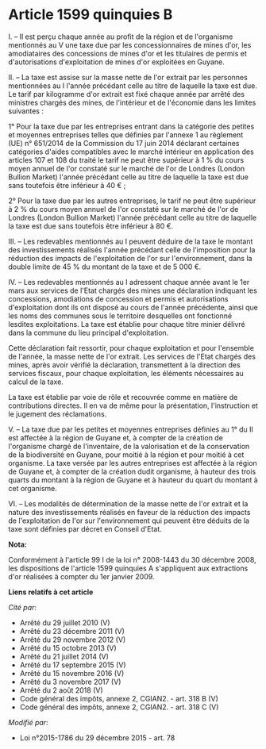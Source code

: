 # Article 1599 quinquies B

I. – Il est perçu chaque année au profit de la région et de l'organisme mentionnés au V une taxe due par les concessionnaires
de mines d'or, les amodiataires des concessions de mines d'or et les titulaires de permis et d'autorisations d'exploitation
de mines d'or exploitées en Guyane.

II. – La taxe est assise sur la masse nette de l'or extrait par les personnes mentionnées au I l'année précédant celle au
titre de laquelle la taxe est due. Le tarif par kilogramme d'or extrait est fixé chaque année par arrêté des ministres
chargés des mines, de l'intérieur et de l'économie dans les limites suivantes :

1° Pour la taxe due par les entreprises entrant dans la catégorie des petites et moyennes entreprises telles que définies par
l'annexe 1 au règlement (UE) n° 651/2014 de la Commission du 17 juin 2014 déclarant certaines catégories d'aides compatibles
avec le marché intérieur en application des articles 107 et 108 du traité le tarif ne peut être supérieur à 1 % du cours
moyen annuel de l'or constaté sur le marché de l'or de Londres (London Bullion Market) l'année précédant celle au titre de
laquelle la taxe est due sans toutefois être inférieur à 40 € ;

2° Pour la taxe due par les autres entreprises, le tarif ne peut être supérieur à 2 % du cours moyen annuel de l'or constaté
sur le marché de l'or de Londres (London Bullion Market) l'année précédant celle au titre de laquelle la taxe est due sans
toutefois être inférieur à 80 €.

III. – Les redevables mentionnés au I peuvent déduire de la taxe le montant des investissements réalisés l'année précédant
celle de l'imposition pour la réduction des impacts de l'exploitation de l'or sur l'environnement, dans la double limite de
45 % du montant de la taxe et de 5 000 €.

IV. – Les redevables mentionnés au I adressent chaque année avant le 1er mars aux services de l'Etat chargés des mines une
déclaration indiquant les concessions, amodiations de concession et permis et autorisations d'exploitation dont ils ont
disposé au cours de l'année précédente, ainsi que les noms des communes sous le territoire desquelles ont fonctionné lesdites
exploitations. La taxe est établie pour chaque titre minier délivré dans la commune du lieu principal d'exploitation.

Cette déclaration fait ressortir, pour chaque exploitation et pour l'ensemble de l'année, la masse nette de l'or extrait. Les
services de l'Etat chargés des mines, après avoir vérifié la déclaration, transmettent à la direction des services fiscaux,
pour chaque exploitation, les éléments nécessaires au calcul de la taxe.

La taxe est établie par voie de rôle et recouvrée comme en matière de contributions directes. Il en va de même pour la
présentation, l'instruction et le jugement des réclamations.

V. – La taxe due par les petites et moyennes entreprises définies au 1° du II est affectée à la région de Guyane et, à
compter de la création de l'organisme chargé de l'inventaire, de la valorisation et de la conservation de la biodiversité en
Guyane, pour moitié à la région et pour moitié à cet organisme. La taxe versée par les autres entreprises est affectée à la
région de Guyane et, à compter de la création dudit organisme, à hauteur des trois quarts du montant à la région de Guyane et
à hauteur du quart du montant à cet organisme.

VI. – Les modalités de détermination de la masse nette de l'or extrait et la nature des investissements réalisés en faveur de
la réduction des impacts de l'exploitation de l'or sur l'environnement qui peuvent être déduits de la taxe sont définies par
décret en Conseil d'Etat.

**Nota:**

Conformément à l'article 99 I de la loi n° 2008-1443 du 30 décembre 2008, les dispositions de l'article 1599 quinquies A
s'appliquent aux extractions d'or réalisées à compter du 1er janvier 2009.

**Liens relatifs à cet article**

_Cité par_:

  - Arrêté du 29 juillet 2010 (V)
  - Arrêté du 23 décembre 2011 (V)
  - Arrêté du 29 novembre 2012 (V)
  - Arrêté du 15 octobre 2013 (V)
  - Arrêté du 21 juillet 2014 (V)
  - Arrêté du 17 septembre 2015 (V)
  - Arrêté du 15 novembre 2016 (V)
  - Arrêté du 3 novembre 2017 (V)
  - Arrêté du 2 août 2018 (V)
  - Code général des impôts, annexe 2, CGIAN2. - art. 318 B (V)
  - Code général des impôts, annexe 2, CGIAN2. - art. 318 C (V)

_Modifié par_:

  - Loi n°2015-1786 du 29 décembre 2015 - art. 78

